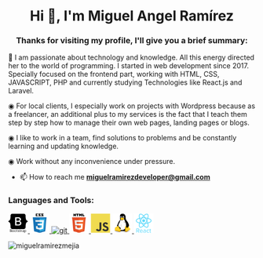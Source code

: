 


<h1 align="center">Hi 👋, I'm Miguel Angel Ramírez</h1>
<h3 align="center">Thanks for visiting my profile, I'll give you a brief summary: </h3>




🌱 I am passionate about technology and knowledge. All this energy directed her to the world of programming. I started in web development since 2017. Specially focused on the frontend part, working with HTML, CSS, JAVASCRIPT, PHP and currently studying Technologies like React.js and Laravel.

◉ For local clients, I especially work on projects with Wordpress because as a freelancer, an additional plus to my services is the fact that I teach them step by step how to manage their own web pages, landing pages or blogs.

◉ I like to work in a team, find solutions to problems and be constantly learning and updating knowledge.

◉ Work without any inconvenience under pressure.

- 📫 How to reach me **miguelramirezdeveloper@gmail.com**



<h3 align="left">Languages and Tools:</h3>
<p align="left"> <a href="https://getbootstrap.com" target="_blank" rel="noreferrer"> <img src="https://raw.githubusercontent.com/devicons/devicon/master/icons/bootstrap/bootstrap-plain-wordmark.svg" alt="bootstrap" width="40" height="40"/> </a> <a href="https://www.w3schools.com/css/" target="_blank" rel="noreferrer"> <img src="https://raw.githubusercontent.com/devicons/devicon/master/icons/css3/css3-original-wordmark.svg" alt="css3" width="40" height="40"/> </a> <a href="https://git-scm.com/" target="_blank" rel="noreferrer"> <img src="https://www.vectorlogo.zone/logos/git-scm/git-scm-icon.svg" alt="git" width="40" height="40"/> </a> <a href="https://www.w3.org/html/" target="_blank" rel="noreferrer"> <img src="https://raw.githubusercontent.com/devicons/devicon/master/icons/html5/html5-original-wordmark.svg" alt="html5" width="40" height="40"/> </a> <a href="https://developer.mozilla.org/en-US/docs/Web/JavaScript" target="_blank" rel="noreferrer"> <img src="https://raw.githubusercontent.com/devicons/devicon/master/icons/javascript/javascript-original.svg" alt="javascript" width="40" height="40"/> </a> <a href="https://www.linux.org/" target="_blank" rel="noreferrer"> <img src="https://raw.githubusercontent.com/devicons/devicon/master/icons/linux/linux-original.svg" alt="linux" width="40" height="40"/> </a> <a href="https://nodejs.org" target="_blank" rel="noreferrer">  <img src="https://raw.githubusercontent.com/devicons/devicon/master/icons/react/react-original-wordmark.svg" alt="react" width="40" height="40"/> </a> </p>

<p><img align="left" src="https://github-readme-stats.vercel.app/api/top-langs?username=miguelramirezmejia&show_icons=true&locale=en&layout=compact" alt="miguelramirezmejia" /></p>


